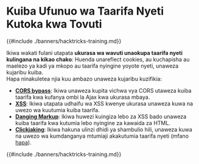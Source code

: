 # Kuiba Ufunuo wa Taarifa Nyeti Kutoka kwa Tovuti

{{#include ./banners/hacktricks-training.md}}

Ikiwa wakati fulani utapata **ukurasa wa wavuti unaokupa taarifa nyeti kulingana na kikao chako**: Huenda unareflect cookies, au kuchapisha au maelezo ya kadi ya mkopo au taarifa nyingine yoyote nyeti, unaweza kujaribu kuiba.\
Hapa ninakuletea njia kuu ambazo unaweza kujaribu kuzifikia:

- [**CORS bypass**](pentesting-web/cors-bypass.md): Ikiwa unaweza kupita vichwa vya CORS utaweza kuiba taarifa kwa kufanya ombi la Ajax kwa ukurasa mbaya.
- [**XSS**](pentesting-web/xss-cross-site-scripting/): Ikiwa utapata udhaifu wa XSS kwenye ukurasa unaweza kuwa na uwezo wa kuutumia kuiba taarifa.
- [**Danging Markup**](pentesting-web/dangling-markup-html-scriptless-injection/): Ikiwa huwezi kuingiza lebo za XSS bado unaweza kuiba taarifa kwa kutumia lebo nyingine za kawaida za HTML.
- [**Clickjaking**](pentesting-web/clickjacking.md): Ikiwa hakuna ulinzi dhidi ya shambulio hili, unaweza kuwa na uwezo wa kumdanganya mtumiaji akakutumia taarifa nyeti (mfano [hapa](https://medium.com/bugbountywriteup/apache-example-servlet-leads-to-61a2720cac20)).

{{#include ./banners/hacktricks-training.md}}
